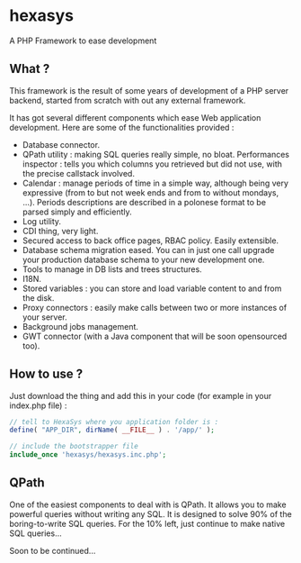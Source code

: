 hexasys
=======

A PHP Framework to ease development

## What ?

This framework is the result of some years of development of a PHP server backend, started from scratch with out any external framework.

It has got several different components which ease Web application development. Here are some of the functionalities provided :

- Database connector.
- QPath utility : making SQL queries really simple, no bloat. Performances inspector : tells you which columns you retrieved but did not use, with the precise callstack involved.
- Calendar : manage periods of time in a simple way, although being very expressive (from to but not week ends and from to without mondays, ...). Periods descriptions are described in a polonese format to be parsed simply and efficiently.
- Log utility.
- CDI thing, very light.
- Secured access to back office pages, RBAC policy. Easily extensible.
- Database schema migration eased. You can in just one call upgrade your production database schema to your new development one.
- Tools to manage in DB lists and trees structures.
- I18N.
- Stored variables : you can store and load variable content to and from the disk.
- Proxy connectors : easily make calls between two or more instances of your server.
- Background jobs management.
- GWT connector (with a Java component that will be soon opensourced too).

## How to use ?

Just download the thing and add this in your code (for example in your index.php file) :

```php
// tell to HexaSys where you application folder is :
define( "APP_DIR", dirName( __FILE__ ) . '/app/' );

// include the bootstrapper file
include_once 'hexasys/hexasys.inc.php';
```

## QPath

One of the easiest components to deal with is QPath. It allows you to make powerful queries without writing any SQL. It is designed to solve 90% of the boring-to-write SQL queries. For the 10% left, just continue to make native SQL queries...

Soon to be continued...
